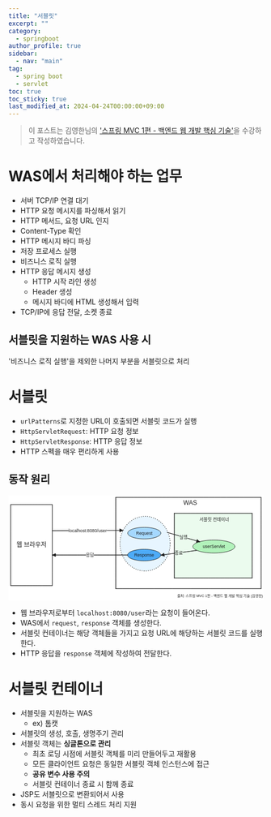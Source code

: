 ```yaml
---
title: "서블릿"
excerpt: ""
category: 
  - springboot
author_profile: true
sidebar:
  - nav: "main" 
tag:
  - spring boot
  - servlet
toc: true
toc_sticky: true
last_modified_at: 2024-04-24T00:00:00+09:00
---
```


> 이 포스트는 김영한님의 ['스프링 MVC 1편 - 백엔드 웹 개발 핵심 기술'](https://www.inflearn.com/course/%EC%8A%A4%ED%94%84%EB%A7%81-mvc-1/dashboard)을 수강하고 작성하였습니다.

# WAS에서 처리해야 하는 업무
- 서버 TCP/IP 연결 대기
- HTTP 요청 메시지를 파싱해서 읽기
- HTTP 메서드, 요청 URL 인지
- Content-Type 확인
- HTTP 메시지 바디 파싱
- 저장 프로세스 실행
- 비즈니스 로직 실행
- HTTP 응답 메시지 생성
  - HTTP 시작 라인 생성
  - Header 생성
  - 메시지 바디에 HTML 생성해서 입력
- TCP/IP에 응답 전달, 소켓 종료

## 서블릿을 지원하는 WAS 사용 시
'비즈니스 로직 실행'을 제외한 나머지 부분을 서블릿으로 처리

# 서블릿
- `urlPatterns`로 지정한 URL이 호출되면 서블릿 코드가 실행
- `HttpServletRequest`: HTTP 요청 정보
- `HttpServletResponse`: HTTP 응답 정보
- HTTP 스펙을 매우 편리하게 사용

## 동작 원리
<svg version="1.1" xmlns="http://www.w3.org/2000/svg" viewBox="0 0 1156.3242337736494 475.6384418752409" width="1156.3242337736494" height="475.6384418752409">
  <!-- svg-source:excalidraw -->
  
  <defs>
    <style class="style-fonts">
      @font-face {
        font-family: "Virgil";
        src: url("https://excalidraw.com/Virgil.woff2");
      }
      @font-face {
        font-family: "Cascadia";
        src: url("https://excalidraw.com/Cascadia.woff2");
      }
      @font-face {
        font-family: "Assistant";
        src: url("https://excalidraw.com/Assistant-Regular.woff2");
      }
    </style>
    
  </defs>
  <rect x="0" y="0" width="1156.3242337736494" height="475.6384418752409" fill="#ffffff"></rect><g stroke-linecap="round" transform="translate(10 42.36106494571936) rotate(0 94.37006970932521 183.31846062267584)"><path d="M0 0 C43.17 0, 86.35 0, 188.74 0 M0 0 C67.3 0, 134.6 0, 188.74 0 M188.74 0 C188.74 117.24, 188.74 234.47, 188.74 366.64 M188.74 0 C188.74 100.23, 188.74 200.45, 188.74 366.64 M188.74 366.64 C150.94 366.64, 113.14 366.64, 0 366.64 M188.74 366.64 C126.91 366.64, 65.08 366.64, 0 366.64 M0 366.64 C0 275.54, 0 184.44, 0 0 M0 366.64 C0 233.02, 0 99.4, 0 0" stroke="#1e1e1e" stroke-width="2" fill="none"></path></g><g transform="translate(39.93043729355372 209.57952556839518) rotate(0 64.43963241577148 16.100000000000023)"><text x="64.43963241577148" y="0" font-family="Helvetica, Segoe UI Emoji" font-size="28px" fill="#1e1e1e" text-anchor="middle" style="white-space: pre;" direction="ltr" dominant-baseline="text-before-edge">웹 브라우저</text></g><g stroke-linecap="round" transform="translate(486.7980366131833 10) rotate(0 329.7630985802331 206.43522432647183)"><path d="M0 0 C226.4 0, 452.81 0, 659.53 0 M0 0 C145.86 0, 291.72 0, 659.53 0 M659.53 0 C659.53 107.11, 659.53 214.21, 659.53 412.87 M659.53 0 C659.53 92.91, 659.53 185.82, 659.53 412.87 M659.53 412.87 C448.27 412.87, 237.02 412.87, 0 412.87 M659.53 412.87 C411.09 412.87, 162.65 412.87, 0 412.87 M0 412.87 C0 279.54, 0 146.22, 0 0 M0 412.87 C0 329.23, 0 245.58, 0 0" stroke="#1e1e1e" stroke-width="2" fill="none"></path></g><g transform="translate(792.9779490082328 18.714678875883465) rotate(0 31.376953125 16.100000000000023)"><text x="0" y="0" font-family="Helvetica, Segoe UI Emoji" font-size="28px" fill="#1e1e1e" text-anchor="start" style="white-space: pre;" direction="ltr" dominant-baseline="text-before-edge">WAS</text></g><g stroke-linecap="round" transform="translate(505.97906010032557 95.44667519842983) rotate(0 113.80468121884326 123.67889323459889)"><path d="M227.61 123.68 C227.61 127.27, 227.46 130.88, 227.18 134.46 C226.89 138.04, 226.45 141.62, 225.88 145.16 C225.31 148.69, 224.59 152.22, 223.73 155.69 C222.88 159.16, 221.88 162.6, 220.75 165.98 C219.62 169.36, 218.34 172.69, 216.95 175.95 C215.55 179.2, 214.02 182.41, 212.36 185.52 C210.71 188.63, 208.92 191.67, 207.03 194.62 C205.13 197.56, 203.11 200.43, 200.98 203.18 C198.86 205.93, 196.61 208.59, 194.28 211.13 C191.94 213.67, 189.49 216.11, 186.96 218.42 C184.42 220.73, 181.79 222.93, 179.08 224.99 C176.37 227.05, 173.57 228.99, 170.71 230.79 C167.84 232.58, 164.9 234.25, 161.9 235.77 C158.9 237.29, 155.84 238.67, 152.73 239.9 C149.62 241.13, 146.45 242.21, 143.26 243.14 C140.07 244.07, 136.82 244.85, 133.57 245.48 C130.31 246.1, 127.02 246.57, 123.72 246.89 C120.43 247.2, 117.11 247.36, 113.8 247.36 C110.5 247.36, 107.18 247.2, 103.89 246.89 C100.59 246.57, 97.3 246.1, 94.04 245.48 C90.79 244.85, 87.54 244.07, 84.35 243.14 C81.16 242.21, 77.99 241.13, 74.88 239.9 C71.77 238.67, 68.71 237.29, 65.71 235.77 C62.71 234.25, 59.77 232.58, 56.9 230.79 C54.04 228.99, 51.24 227.05, 48.53 224.99 C45.82 222.93, 43.19 220.73, 40.65 218.42 C38.12 216.11, 35.67 213.67, 33.33 211.13 C30.99 208.59, 28.75 205.93, 26.63 203.18 C24.5 200.43, 22.48 197.56, 20.58 194.62 C18.68 191.67, 16.9 188.63, 15.25 185.52 C13.59 182.41, 12.06 179.2, 10.66 175.95 C9.27 172.69, 7.99 169.36, 6.86 165.98 C5.73 162.6, 4.73 159.16, 3.88 155.69 C3.02 152.22, 2.3 148.69, 1.73 145.16 C1.15 141.62, 0.72 138.04, 0.43 134.46 C0.14 130.88, 0 127.27, 0 123.68 C0 120.09, 0.14 116.48, 0.43 112.9 C0.72 109.32, 1.15 105.74, 1.73 102.2 C2.3 98.66, 3.02 95.14, 3.88 91.67 C4.73 88.2, 5.73 84.75, 6.86 81.38 C7.99 78, 9.27 74.67, 10.66 71.41 C12.06 68.15, 13.59 64.95, 15.25 61.84 C16.9 58.73, 18.68 55.68, 20.58 52.74 C22.48 49.8, 24.5 46.93, 26.63 44.18 C28.75 41.43, 30.99 38.77, 33.33 36.22 C35.67 33.68, 38.12 31.24, 40.65 28.94 C43.19 26.63, 45.82 24.43, 48.53 22.37 C51.24 20.31, 54.04 18.37, 56.9 16.57 C59.77 14.77, 62.71 13.11, 65.71 11.59 C68.71 10.07, 71.77 8.69, 74.88 7.46 C77.99 6.23, 81.16 5.14, 84.35 4.21 C87.54 3.28, 90.79 2.5, 94.04 1.88 C97.3 1.26, 100.59 0.78, 103.89 0.47 C107.18 0.16, 110.5 0, 113.8 0 C117.11 0, 120.43 0.16, 123.72 0.47 C127.02 0.78, 130.31 1.26, 133.57 1.88 C136.82 2.5, 140.07 3.28, 143.26 4.21 C146.45 5.14, 149.62 6.23, 152.73 7.46 C155.84 8.69, 158.9 10.07, 161.9 11.59 C164.9 13.11, 167.84 14.77, 170.71 16.57 C173.57 18.37, 176.37 20.31, 179.08 22.37 C181.79 24.43, 184.42 26.63, 186.96 28.94 C189.49 31.24, 191.94 33.68, 194.28 36.22 C196.61 38.77, 198.86 41.43, 200.98 44.18 C203.11 46.93, 205.13 49.8, 207.03 52.74 C208.92 55.68, 210.71 58.73, 212.36 61.84 C214.02 64.95, 215.55 68.15, 216.95 71.41 C218.34 74.67, 219.62 78, 220.75 81.38 C221.88 84.75, 222.88 88.2, 223.73 91.67 C224.59 95.14, 225.31 98.66, 225.88 102.2 C226.45 105.74, 226.89 109.32, 227.18 112.9 C227.46 116.48, 227.54 121.88, 227.61 123.68 C227.68 125.48, 227.68 121.88, 227.61 123.68" stroke="none" stroke-width="0" fill="#e7f5ff"></path><path d="M227.61 123.68 C227.61 127.27, 227.46 130.88, 227.18 134.46 C226.89 138.04, 226.45 141.62, 225.88 145.16 C225.31 148.69, 224.59 152.22, 223.73 155.69 C222.88 159.16, 221.88 162.6, 220.75 165.98 C219.62 169.36, 218.34 172.69, 216.95 175.95 C215.55 179.2, 214.02 182.41, 212.36 185.52 C210.71 188.63, 208.92 191.67, 207.03 194.62 C205.13 197.56, 203.11 200.43, 200.98 203.18 C198.86 205.93, 196.61 208.59, 194.28 211.13 C191.94 213.67, 189.49 216.11, 186.96 218.42 C184.42 220.73, 181.79 222.93, 179.08 224.99 C176.37 227.05, 173.57 228.99, 170.71 230.79 C167.84 232.58, 164.9 234.25, 161.9 235.77 C158.9 237.29, 155.84 238.67, 152.73 239.9 C149.62 241.13, 146.45 242.21, 143.26 243.14 C140.07 244.07, 136.82 244.85, 133.57 245.48 C130.31 246.1, 127.02 246.57, 123.72 246.89 C120.43 247.2, 117.11 247.36, 113.8 247.36 C110.5 247.36, 107.18 247.2, 103.89 246.89 C100.59 246.57, 97.3 246.1, 94.04 245.48 C90.79 244.85, 87.54 244.07, 84.35 243.14 C81.16 242.21, 77.99 241.13, 74.88 239.9 C71.77 238.67, 68.71 237.29, 65.71 235.77 C62.71 234.25, 59.77 232.58, 56.9 230.79 C54.04 228.99, 51.24 227.05, 48.53 224.99 C45.82 222.93, 43.19 220.73, 40.65 218.42 C38.12 216.11, 35.67 213.67, 33.33 211.13 C30.99 208.59, 28.75 205.93, 26.63 203.18 C24.5 200.43, 22.48 197.56, 20.58 194.62 C18.68 191.67, 16.9 188.63, 15.25 185.52 C13.59 182.41, 12.06 179.2, 10.66 175.95 C9.27 172.69, 7.99 169.36, 6.86 165.98 C5.73 162.6, 4.73 159.16, 3.88 155.69 C3.02 152.22, 2.3 148.69, 1.73 145.16 C1.15 141.62, 0.72 138.04, 0.43 134.46 C0.14 130.88, 0 127.27, 0 123.68 C0 120.09, 0.14 116.48, 0.43 112.9 C0.72 109.32, 1.15 105.74, 1.73 102.2 C2.3 98.66, 3.02 95.14, 3.88 91.67 C4.73 88.2, 5.73 84.75, 6.86 81.38 C7.99 78, 9.27 74.67, 10.66 71.41 C12.06 68.15, 13.59 64.95, 15.25 61.84 C16.9 58.73, 18.68 55.68, 20.58 52.74 C22.48 49.8, 24.5 46.93, 26.63 44.18 C28.75 41.43, 30.99 38.77, 33.33 36.22 C35.67 33.68, 38.12 31.24, 40.65 28.94 C43.19 26.63, 45.82 24.43, 48.53 22.37 C51.24 20.31, 54.04 18.37, 56.9 16.57 C59.77 14.77, 62.71 13.11, 65.71 11.59 C68.71 10.07, 71.77 8.69, 74.88 7.46 C77.99 6.23, 81.16 5.14, 84.35 4.21 C87.54 3.28, 90.79 2.5, 94.04 1.88 C97.3 1.26, 100.59 0.78, 103.89 0.47 C107.18 0.16, 110.5 0, 113.8 0 C117.11 0, 120.43 0.16, 123.72 0.47 C127.02 0.78, 130.31 1.26, 133.57 1.88 C136.82 2.5, 140.07 3.28, 143.26 4.21 C146.45 5.14, 149.62 6.23, 152.73 7.46 C155.84 8.69, 158.9 10.07, 161.9 11.59 C164.9 13.11, 167.84 14.77, 170.71 16.57 C173.57 18.37, 176.37 20.31, 179.08 22.37 C181.79 24.43, 184.42 26.63, 186.96 28.94 C189.49 31.24, 191.94 33.68, 194.28 36.22 C196.61 38.77, 198.86 41.43, 200.98 44.18 C203.11 46.93, 205.13 49.8, 207.03 52.74 C208.92 55.68, 210.71 58.73, 212.36 61.84 C214.02 64.95, 215.55 68.15, 216.95 71.41 C218.34 74.67, 219.62 78, 220.75 81.38 C221.88 84.75, 222.88 88.2, 223.73 91.67 C224.59 95.14, 225.31 98.66, 225.88 102.2 C226.45 105.74, 226.89 109.32, 227.18 112.9 C227.46 116.48, 227.54 121.88, 227.61 123.68 C227.68 125.48, 227.68 121.88, 227.61 123.68" stroke="#1e1e1e" stroke-width="2.5" fill="none" stroke-dasharray="1.5 8"></path></g><g stroke-linecap="round" transform="translate(540.8597681413735 145.50294356171992) rotate(0 75.26712475413774 26.093212322131762)"><path d="M150.53 26.09 C150.53 27.23, 150.32 28.37, 149.89 29.5 C149.46 30.62, 148.82 31.75, 147.97 32.85 C147.12 33.94, 146.06 35.03, 144.8 36.08 C143.55 37.13, 142.09 38.16, 140.45 39.14 C138.81 40.12, 136.97 41.08, 134.98 41.98 C132.99 42.88, 130.8 43.74, 128.49 44.54 C126.17 45.35, 123.68 46.1, 121.09 46.79 C118.49 47.49, 115.74 48.12, 112.9 48.69 C110.06 49.26, 107.1 49.77, 104.07 50.2 C101.05 50.63, 97.91 51, 94.75 51.3 C91.58 51.59, 88.34 51.82, 85.09 51.96 C81.84 52.11, 78.54 52.19, 75.27 52.19 C71.99 52.19, 68.69 52.11, 65.44 51.96 C62.2 51.82, 58.95 51.59, 55.79 51.3 C52.62 51, 49.49 50.63, 46.46 50.2 C43.44 49.77, 40.47 49.26, 37.63 48.69 C34.8 48.12, 32.05 47.49, 29.45 46.79 C26.85 46.1, 24.36 45.35, 22.05 44.54 C19.73 43.74, 17.55 42.88, 15.55 41.98 C13.56 41.08, 11.72 40.12, 10.08 39.14 C8.45 38.16, 6.98 37.13, 5.73 36.08 C4.48 35.03, 3.41 33.94, 2.56 32.85 C1.72 31.75, 1.07 30.62, 0.64 29.5 C0.22 28.37, 0 27.23, 0 26.09 C0 24.96, 0.22 23.81, 0.64 22.69 C1.07 21.56, 1.72 20.44, 2.56 19.34 C3.41 18.24, 4.48 17.16, 5.73 16.11 C6.98 15.06, 8.45 14.03, 10.08 13.05 C11.72 12.06, 13.56 11.11, 15.55 10.21 C17.55 9.31, 19.73 8.45, 22.05 7.64 C24.36 6.84, 26.85 6.08, 29.45 5.39 C32.05 4.7, 34.8 4.06, 37.63 3.5 C40.47 2.93, 43.44 2.42, 46.46 1.99 C49.49 1.55, 52.62 1.18, 55.79 0.89 C58.95 0.6, 62.2 0.37, 65.44 0.22 C68.69 0.08, 71.99 0, 75.27 0 C78.54 0, 81.84 0.08, 85.09 0.22 C88.34 0.37, 91.58 0.6, 94.75 0.89 C97.91 1.18, 101.05 1.55, 104.07 1.99 C107.1 2.42, 110.06 2.93, 112.9 3.5 C115.74 4.06, 118.49 4.7, 121.09 5.39 C123.68 6.08, 126.17 6.84, 128.49 7.64 C130.8 8.45, 132.99 9.31, 134.98 10.21 C136.97 11.11, 138.81 12.06, 140.45 13.05 C142.09 14.03, 143.55 15.06, 144.8 16.11 C146.06 17.16, 147.12 18.24, 147.97 19.34 C148.82 20.44, 149.46 21.56, 149.89 22.69 C150.32 23.81, 150.43 25.53, 150.53 26.09 C150.64 26.66, 150.64 25.53, 150.53 26.09" stroke="none" stroke-width="0" fill="#a5d8ff"></path><path d="M150.53 26.09 C150.53 27.23, 150.32 28.37, 149.89 29.5 C149.46 30.62, 148.82 31.75, 147.97 32.85 C147.12 33.94, 146.06 35.03, 144.8 36.08 C143.55 37.13, 142.09 38.16, 140.45 39.14 C138.81 40.12, 136.97 41.08, 134.98 41.98 C132.99 42.88, 130.8 43.74, 128.49 44.54 C126.17 45.35, 123.68 46.1, 121.09 46.79 C118.49 47.49, 115.74 48.12, 112.9 48.69 C110.06 49.26, 107.1 49.77, 104.07 50.2 C101.05 50.63, 97.91 51, 94.75 51.3 C91.58 51.59, 88.34 51.82, 85.09 51.96 C81.84 52.11, 78.54 52.19, 75.27 52.19 C71.99 52.19, 68.69 52.11, 65.44 51.96 C62.2 51.82, 58.95 51.59, 55.79 51.3 C52.62 51, 49.49 50.63, 46.46 50.2 C43.44 49.77, 40.47 49.26, 37.63 48.69 C34.8 48.12, 32.05 47.49, 29.45 46.79 C26.85 46.1, 24.36 45.35, 22.05 44.54 C19.73 43.74, 17.55 42.88, 15.55 41.98 C13.56 41.08, 11.72 40.12, 10.08 39.14 C8.45 38.16, 6.98 37.13, 5.73 36.08 C4.48 35.03, 3.41 33.94, 2.56 32.85 C1.72 31.75, 1.07 30.62, 0.64 29.5 C0.22 28.37, 0 27.23, 0 26.09 C0 24.96, 0.22 23.81, 0.64 22.69 C1.07 21.56, 1.72 20.44, 2.56 19.34 C3.41 18.24, 4.48 17.16, 5.73 16.11 C6.98 15.06, 8.45 14.03, 10.08 13.05 C11.72 12.06, 13.56 11.11, 15.55 10.21 C17.55 9.31, 19.73 8.45, 22.05 7.64 C24.36 6.84, 26.85 6.08, 29.45 5.39 C32.05 4.7, 34.8 4.06, 37.63 3.5 C40.47 2.93, 43.44 2.42, 46.46 1.99 C49.49 1.55, 52.62 1.18, 55.79 0.89 C58.95 0.6, 62.2 0.37, 65.44 0.22 C68.69 0.08, 71.99 0, 75.27 0 C78.54 0, 81.84 0.08, 85.09 0.22 C88.34 0.37, 91.58 0.6, 94.75 0.89 C97.91 1.18, 101.05 1.55, 104.07 1.99 C107.1 2.42, 110.06 2.93, 112.9 3.5 C115.74 4.06, 118.49 4.7, 121.09 5.39 C123.68 6.08, 126.17 6.84, 128.49 7.64 C130.8 8.45, 132.99 9.31, 134.98 10.21 C136.97 11.11, 138.81 12.06, 140.45 13.05 C142.09 14.03, 143.55 15.06, 144.8 16.11 C146.06 17.16, 147.12 18.24, 147.97 19.34 C148.82 20.44, 149.46 21.56, 149.89 22.69 C150.32 23.81, 150.43 25.53, 150.53 26.09 C150.64 26.66, 150.64 25.53, 150.53 26.09" stroke="#1e1e1e" stroke-width="2" fill="none"></path></g><g transform="translate(578.6589048314465 160.14546850793192) rotate(0 37.24609375 11.5)"><text x="37.24609375" y="0" font-family="Helvetica, Segoe UI Emoji" font-size="20px" fill="#1e1e1e" text-anchor="middle" style="white-space: pre;" direction="ltr" dominant-baseline="text-before-edge">Request</text></g><g stroke-linecap="round" transform="translate(540.5039406813457 244.6561886899823) rotate(0 75.26712475413774 26.093212322131762)"><path d="M150.53 26.09 C150.53 27.23, 150.32 28.37, 149.89 29.5 C149.46 30.62, 148.82 31.75, 147.97 32.85 C147.12 33.94, 146.06 35.03, 144.8 36.08 C143.55 37.13, 142.09 38.16, 140.45 39.14 C138.81 40.12, 136.97 41.08, 134.98 41.98 C132.99 42.88, 130.8 43.74, 128.49 44.54 C126.17 45.35, 123.68 46.1, 121.09 46.79 C118.49 47.49, 115.74 48.12, 112.9 48.69 C110.06 49.26, 107.1 49.77, 104.07 50.2 C101.05 50.63, 97.91 51, 94.75 51.3 C91.58 51.59, 88.34 51.82, 85.09 51.96 C81.84 52.11, 78.54 52.19, 75.27 52.19 C71.99 52.19, 68.69 52.11, 65.44 51.96 C62.2 51.82, 58.95 51.59, 55.79 51.3 C52.62 51, 49.49 50.63, 46.46 50.2 C43.44 49.77, 40.47 49.26, 37.63 48.69 C34.8 48.12, 32.05 47.49, 29.45 46.79 C26.85 46.1, 24.36 45.35, 22.05 44.54 C19.73 43.74, 17.55 42.88, 15.55 41.98 C13.56 41.08, 11.72 40.12, 10.08 39.14 C8.45 38.16, 6.98 37.13, 5.73 36.08 C4.48 35.03, 3.41 33.94, 2.56 32.85 C1.72 31.75, 1.07 30.62, 0.64 29.5 C0.22 28.37, 0 27.23, 0 26.09 C0 24.96, 0.22 23.81, 0.64 22.69 C1.07 21.56, 1.72 20.44, 2.56 19.34 C3.41 18.24, 4.48 17.16, 5.73 16.11 C6.98 15.06, 8.45 14.03, 10.08 13.05 C11.72 12.06, 13.56 11.11, 15.55 10.21 C17.55 9.31, 19.73 8.45, 22.05 7.64 C24.36 6.84, 26.85 6.08, 29.45 5.39 C32.05 4.7, 34.8 4.06, 37.63 3.5 C40.47 2.93, 43.44 2.42, 46.46 1.99 C49.49 1.55, 52.62 1.18, 55.79 0.89 C58.95 0.6, 62.2 0.37, 65.44 0.22 C68.69 0.08, 71.99 0, 75.27 0 C78.54 0, 81.84 0.08, 85.09 0.22 C88.34 0.37, 91.58 0.6, 94.75 0.89 C97.91 1.18, 101.05 1.55, 104.07 1.99 C107.1 2.42, 110.06 2.93, 112.9 3.5 C115.74 4.06, 118.49 4.7, 121.09 5.39 C123.68 6.08, 126.17 6.84, 128.49 7.64 C130.8 8.45, 132.99 9.31, 134.98 10.21 C136.97 11.11, 138.81 12.06, 140.45 13.05 C142.09 14.03, 143.55 15.06, 144.8 16.11 C146.06 17.16, 147.12 18.24, 147.97 19.34 C148.82 20.44, 149.46 21.56, 149.89 22.69 C150.32 23.81, 150.43 25.53, 150.53 26.09 C150.64 26.66, 150.64 25.53, 150.53 26.09" stroke="none" stroke-width="0" fill="#4dabf7"></path><path d="M150.53 26.09 C150.53 27.23, 150.32 28.37, 149.89 29.5 C149.46 30.62, 148.82 31.75, 147.97 32.85 C147.12 33.94, 146.06 35.03, 144.8 36.08 C143.55 37.13, 142.09 38.16, 140.45 39.14 C138.81 40.12, 136.97 41.08, 134.98 41.98 C132.99 42.88, 130.8 43.74, 128.49 44.54 C126.17 45.35, 123.68 46.1, 121.09 46.79 C118.49 47.49, 115.74 48.12, 112.9 48.69 C110.06 49.26, 107.1 49.77, 104.07 50.2 C101.05 50.63, 97.91 51, 94.75 51.3 C91.58 51.59, 88.34 51.82, 85.09 51.96 C81.84 52.11, 78.54 52.19, 75.27 52.19 C71.99 52.19, 68.69 52.11, 65.44 51.96 C62.2 51.82, 58.95 51.59, 55.79 51.3 C52.62 51, 49.49 50.63, 46.46 50.2 C43.44 49.77, 40.47 49.26, 37.63 48.69 C34.8 48.12, 32.05 47.49, 29.45 46.79 C26.85 46.1, 24.36 45.35, 22.05 44.54 C19.73 43.74, 17.55 42.88, 15.55 41.98 C13.56 41.08, 11.72 40.12, 10.08 39.14 C8.45 38.16, 6.98 37.13, 5.73 36.08 C4.48 35.03, 3.41 33.94, 2.56 32.85 C1.72 31.75, 1.07 30.62, 0.64 29.5 C0.22 28.37, 0 27.23, 0 26.09 C0 24.96, 0.22 23.81, 0.64 22.69 C1.07 21.56, 1.72 20.44, 2.56 19.34 C3.41 18.24, 4.48 17.16, 5.73 16.11 C6.98 15.06, 8.45 14.03, 10.08 13.05 C11.72 12.06, 13.56 11.11, 15.55 10.21 C17.55 9.31, 19.73 8.45, 22.05 7.64 C24.36 6.84, 26.85 6.08, 29.45 5.39 C32.05 4.7, 34.8 4.06, 37.63 3.5 C40.47 2.93, 43.44 2.42, 46.46 1.99 C49.49 1.55, 52.62 1.18, 55.79 0.89 C58.95 0.6, 62.2 0.37, 65.44 0.22 C68.69 0.08, 71.99 0, 75.27 0 C78.54 0, 81.84 0.08, 85.09 0.22 C88.34 0.37, 91.58 0.6, 94.75 0.89 C97.91 1.18, 101.05 1.55, 104.07 1.99 C107.1 2.42, 110.06 2.93, 112.9 3.5 C115.74 4.06, 118.49 4.7, 121.09 5.39 C123.68 6.08, 126.17 6.84, 128.49 7.64 C130.8 8.45, 132.99 9.31, 134.98 10.21 C136.97 11.11, 138.81 12.06, 140.45 13.05 C142.09 14.03, 143.55 15.06, 144.8 16.11 C146.06 17.16, 147.12 18.24, 147.97 19.34 C148.82 20.44, 149.46 21.56, 149.89 22.69 C150.32 23.81, 150.43 25.53, 150.53 26.09 C150.64 26.66, 150.64 25.53, 150.53 26.09" stroke="#1e1e1e" stroke-width="2" fill="none"></path></g><g transform="translate(570.5198742464188 259.2987136361943) rotate(0 45.029296875 11.5)"><text x="45.029296875" y="0" font-family="Helvetica, Segoe UI Emoji" font-size="20px" fill="#1e1e1e" text-anchor="middle" style="white-space: pre;" direction="ltr" dominant-baseline="text-before-edge">Response</text></g><g mask="url(#mask-Myb4jc6fkepr1MP-AolrH)" stroke-linecap="round"><g transform="translate(199.74013941865041 160.5376334202108) rotate(0 159.53292626308541 -0.7185487942287523)"><path d="M0 0 C94.33 -0.42, 188.67 -0.85, 319.07 -1.44 M0 0 C64.47 -0.29, 128.95 -0.58, 319.07 -1.44" stroke="#1e1e1e" stroke-width="2" fill="none"></path></g><g transform="translate(199.74013941865041 160.5376334202108) rotate(0 159.53292626308541 -0.7185487942287523)"><path d="M319.07 -1.44 L305.5 4.96 L305.44 -7.72 L319.07 -1.44" stroke="none" stroke-width="0" fill="#1e1e1e" fill-rule="evenodd"></path><path d="M319.07 -1.44 C315.06 0.46, 311.04 2.35, 305.5 4.96 M319.07 -1.44 C316.32 -0.14, 313.58 1.15, 305.5 4.96 M305.5 4.96 C305.48 0.54, 305.46 -3.88, 305.44 -7.72 M305.5 4.96 C305.49 2.01, 305.47 -0.93, 305.44 -7.72 M305.44 -7.72 C310.26 -5.49, 315.08 -3.27, 319.07 -1.44 M305.44 -7.72 C310.68 -5.3, 315.92 -2.89, 319.07 -1.44 M319.07 -1.44 C319.07 -1.44, 319.07 -1.44, 319.07 -1.44 M319.07 -1.44 C319.07 -1.44, 319.07 -1.44, 319.07 -1.44" stroke="#1e1e1e" stroke-width="2" fill="none"></path></g></g><mask id="mask-Myb4jc6fkepr1MP-AolrH"><rect x="0" y="0" fill="#fff" width="618.8059919448212" height="261.9747310086683"></rect><rect x="272.54943286923594" y="148.319084625982" fill="#000" width="173.447265625" height="23" opacity="1"></rect></mask><a href="localhost://"><g transform="translate(272.54943286923594 148.319084625982) rotate(0 86.72363281249989 11.500000000000057)"><text x="86.7236328125" y="0" font-family="Helvetica, Segoe UI Emoji" font-size="20px" fill="#1e1e1e" text-anchor="middle" style="white-space: pre;" direction="ltr" dominant-baseline="text-before-edge">localhost:8080/user</text></g></a><g mask="url(#mask-KscX15p9x6Ee440pKFFnF)" stroke-linecap="round"><g transform="translate(539.5045222507208 270.64359587657987) rotate(0 -169.8821914160352 0)"><path d="M0 0 C-72.42 0, -144.83 0, -339.76 0 M0 0 C-83.71 0, -167.42 0, -339.76 0" stroke="#1e1e1e" stroke-width="2" fill="none"></path></g><g transform="translate(539.5045222507208 270.64359587657987) rotate(0 -169.8821914160352 0)"><path d="M-339.76 0 L-326.17 -6.34 L-326.17 6.34 L-339.76 0" stroke="none" stroke-width="0" fill="#1e1e1e" fill-rule="evenodd"></path><path d="M-339.76 0 C-336.87 -1.35, -333.97 -2.7, -326.17 -6.34 M-339.76 0 C-336.41 -1.56, -333.07 -3.12, -326.17 -6.34 M-326.17 -6.34 C-326.17 -2.28, -326.17 1.77, -326.17 6.34 M-326.17 -6.34 C-326.17 -2.84, -326.17 0.66, -326.17 6.34 M-326.17 6.34 C-329.42 4.82, -332.68 3.31, -339.76 0 M-326.17 6.34 C-331.22 3.98, -336.27 1.63, -339.76 0 M-339.76 0 C-339.76 0, -339.76 0, -339.76 0 M-339.76 0 C-339.76 0, -339.76 0, -339.76 0" stroke="#1e1e1e" stroke-width="2" fill="none"></path></g></g><mask id="mask-KscX15p9x6Ee440pKFFnF"><rect x="0" y="0" fill="#fff" width="979.2689050827912" height="370.64359587657987"></rect><rect x="352.32234304171675" y="259.14359587657987" fill="#000" width="34.5999755859375" height="23" opacity="1"></rect></mask><g transform="translate(352.32234304171675 259.14359587657987) rotate(0 17.299987792968864 11.5)"><text x="17.29998779296875" y="0" font-family="Helvetica, Segoe UI Emoji" font-size="20px" fill="#1e1e1e" text-anchor="middle" style="white-space: pre;" direction="ltr" dominant-baseline="text-before-edge">응답</text></g><g stroke-linecap="round" transform="translate(752.3991931275598 81.80982821684529) rotate(0 176.56254736134827 146.39895740525634)"><path d="M0 0 L353.13 0 L353.13 292.8 L0 292.8" stroke="none" stroke-width="0" fill="#ebfbee"></path><path d="M0 0 C76.44 0, 152.87 0, 353.13 0 M0 0 C99.54 0, 199.08 0, 353.13 0 M353.13 0 C353.13 58.84, 353.13 117.67, 353.13 292.8 M353.13 0 C353.13 107, 353.13 214, 353.13 292.8 M353.13 292.8 C216.53 292.8, 79.93 292.8, 0 292.8 M353.13 292.8 C263.33 292.8, 173.53 292.8, 0 292.8 M0 292.8 C0 178.26, 0 63.73, 0 0 M0 292.8 C0 180.68, 0 68.56, 0 0" stroke="#1e1e1e" stroke-width="2" fill="none"></path></g><g transform="translate(866.8890826309153 98.69720713057018) rotate(0 63.328277587890625 11.5)"><text x="0" y="0" font-family="Helvetica, Segoe UI Emoji" font-size="20px" fill="#1e1e1e" text-anchor="start" style="white-space: pre;" direction="ltr" dominant-baseline="text-before-edge">서블릿 컨테이너</text></g><g stroke-linecap="round" transform="translate(836.446600881829 202.83444093880848) rotate(0 95.46514158987247 29.372595129409717)"><path d="M190.93 29.37 C190.93 30.47, 190.73 31.57, 190.33 32.66 C189.93 33.75, 189.33 34.84, 188.54 35.91 C187.74 36.98, 186.75 38.04, 185.57 39.07 C184.4 40.11, 183.02 41.13, 181.48 42.12 C179.93 43.1, 178.19 44.07, 176.3 45 C174.4 45.93, 172.32 46.83, 170.1 47.69 C167.88 48.54, 165.49 49.37, 162.97 50.14 C160.45 50.92, 157.77 51.65, 154.99 52.34 C152.2 53.02, 149.27 53.66, 146.26 54.24 C143.24 54.83, 140.1 55.36, 136.89 55.84 C133.68 56.31, 130.36 56.73, 127 57.1 C123.63 57.46, 120.18 57.76, 116.71 58.01 C113.23 58.25, 109.69 58.44, 106.15 58.56 C102.61 58.68, 99.03 58.75, 95.47 58.75 C91.9 58.75, 88.32 58.68, 84.78 58.56 C81.24 58.44, 77.7 58.25, 74.22 58.01 C70.75 57.76, 67.3 57.46, 63.94 57.1 C60.57 56.73, 57.25 56.31, 54.04 55.84 C50.83 55.36, 47.69 54.83, 44.67 54.24 C41.66 53.66, 38.73 53.02, 35.94 52.34 C33.16 51.65, 30.48 50.92, 27.96 50.14 C25.44 49.37, 23.05 48.54, 20.83 47.69 C18.61 46.83, 16.53 45.93, 14.63 45 C12.74 44.07, 11 43.1, 9.45 42.12 C7.91 41.13, 6.53 40.11, 5.36 39.07 C4.18 38.04, 3.19 36.98, 2.39 35.91 C1.6 34.84, 1 33.75, 0.6 32.66 C0.2 31.57, 0 30.47, 0 29.37 C0 28.28, 0.2 27.17, 0.6 26.08 C1 24.99, 1.6 23.91, 2.39 22.84 C3.19 21.77, 4.18 20.71, 5.36 19.67 C6.53 18.64, 7.91 17.62, 9.45 16.63 C11 15.64, 12.74 14.67, 14.63 13.75 C16.53 12.82, 18.61 11.92, 20.83 11.06 C23.05 10.2, 25.44 9.38, 27.96 8.6 C30.48 7.83, 33.16 7.09, 35.94 6.41 C38.73 5.72, 41.66 5.09, 44.67 4.5 C47.69 3.92, 50.83 3.38, 54.04 2.91 C57.25 2.43, 60.57 2.01, 63.94 1.65 C67.3 1.29, 70.75 0.98, 74.22 0.74 C77.7 0.49, 81.24 0.31, 84.78 0.18 C88.32 0.06, 91.9 0, 95.47 0 C99.03 0, 102.61 0.06, 106.15 0.18 C109.69 0.31, 113.23 0.49, 116.71 0.74 C120.18 0.98, 123.63 1.29, 127 1.65 C130.36 2.01, 133.68 2.43, 136.89 2.91 C140.1 3.38, 143.24 3.92, 146.26 4.5 C149.27 5.09, 152.2 5.72, 154.99 6.41 C157.77 7.09, 160.45 7.83, 162.97 8.6 C165.49 9.38, 167.88 10.2, 170.1 11.06 C172.32 11.92, 174.4 12.82, 176.3 13.75 C178.19 14.67, 179.93 15.64, 181.48 16.63 C183.02 17.62, 184.4 18.64, 185.57 19.67 C186.75 20.71, 187.74 21.77, 188.54 22.84 C189.33 23.91, 189.93 24.99, 190.33 26.08 C190.73 27.17, 190.83 28.82, 190.93 29.37 C191.03 29.92, 191.03 28.82, 190.93 29.37" stroke="none" stroke-width="0" fill="#b2f2bb"></path><path d="M190.93 29.37 C190.93 30.47, 190.73 31.57, 190.33 32.66 C189.93 33.75, 189.33 34.84, 188.54 35.91 C187.74 36.98, 186.75 38.04, 185.57 39.07 C184.4 40.11, 183.02 41.13, 181.48 42.12 C179.93 43.1, 178.19 44.07, 176.3 45 C174.4 45.93, 172.32 46.83, 170.1 47.69 C167.88 48.54, 165.49 49.37, 162.97 50.14 C160.45 50.92, 157.77 51.65, 154.99 52.34 C152.2 53.02, 149.27 53.66, 146.26 54.24 C143.24 54.83, 140.1 55.36, 136.89 55.84 C133.68 56.31, 130.36 56.73, 127 57.1 C123.63 57.46, 120.18 57.76, 116.71 58.01 C113.23 58.25, 109.69 58.44, 106.15 58.56 C102.61 58.68, 99.03 58.75, 95.47 58.75 C91.9 58.75, 88.32 58.68, 84.78 58.56 C81.24 58.44, 77.7 58.25, 74.22 58.01 C70.75 57.76, 67.3 57.46, 63.94 57.1 C60.57 56.73, 57.25 56.31, 54.04 55.84 C50.83 55.36, 47.69 54.83, 44.67 54.24 C41.66 53.66, 38.73 53.02, 35.94 52.34 C33.16 51.65, 30.48 50.92, 27.96 50.14 C25.44 49.37, 23.05 48.54, 20.83 47.69 C18.61 46.83, 16.53 45.93, 14.63 45 C12.74 44.07, 11 43.1, 9.45 42.12 C7.91 41.13, 6.53 40.11, 5.36 39.07 C4.18 38.04, 3.19 36.98, 2.39 35.91 C1.6 34.84, 1 33.75, 0.6 32.66 C0.2 31.57, 0 30.47, 0 29.37 C0 28.28, 0.2 27.17, 0.6 26.08 C1 24.99, 1.6 23.91, 2.39 22.84 C3.19 21.77, 4.18 20.71, 5.36 19.67 C6.53 18.64, 7.91 17.62, 9.45 16.63 C11 15.64, 12.74 14.67, 14.63 13.75 C16.53 12.82, 18.61 11.92, 20.83 11.06 C23.05 10.2, 25.44 9.38, 27.96 8.6 C30.48 7.83, 33.16 7.09, 35.94 6.41 C38.73 5.72, 41.66 5.09, 44.67 4.5 C47.69 3.92, 50.83 3.38, 54.04 2.91 C57.25 2.43, 60.57 2.01, 63.94 1.65 C67.3 1.29, 70.75 0.98, 74.22 0.74 C77.7 0.49, 81.24 0.31, 84.78 0.18 C88.32 0.06, 91.9 0, 95.47 0 C99.03 0, 102.61 0.06, 106.15 0.18 C109.69 0.31, 113.23 0.49, 116.71 0.74 C120.18 0.98, 123.63 1.29, 127 1.65 C130.36 2.01, 133.68 2.43, 136.89 2.91 C140.1 3.38, 143.24 3.92, 146.26 4.5 C149.27 5.09, 152.2 5.72, 154.99 6.41 C157.77 7.09, 160.45 7.83, 162.97 8.6 C165.49 9.38, 167.88 10.2, 170.1 11.06 C172.32 11.92, 174.4 12.82, 176.3 13.75 C178.19 14.67, 179.93 15.64, 181.48 16.63 C183.02 17.62, 184.4 18.64, 185.57 19.67 C186.75 20.71, 187.74 21.77, 188.54 22.84 C189.33 23.91, 189.93 24.99, 190.33 26.08 C190.73 27.17, 190.83 28.82, 190.93 29.37 C191.03 29.92, 191.03 28.82, 190.93 29.37" stroke="#1e1e1e" stroke-width="2" fill="none"></path></g><g transform="translate(881.3315216115686 220.9374748711656) rotate(0 50.576171875 11.5)"><text x="50.576171875" y="0" font-family="Helvetica, Segoe UI Emoji" font-size="20px" fill="#1e1e1e" text-anchor="middle" style="white-space: pre;" direction="ltr" dominant-baseline="text-before-edge">userServlet</text></g><g mask="url(#mask-Bsb7M1mXMtVHvxjzuUPbN)" stroke-linecap="round"><g transform="translate(720.2641267037495 168.3143688369779) rotate(0 73.63464606928312 21.11162788175062)"><path d="M0 0 C39.29 11.27, 78.59 22.53, 147.27 42.22 M0 0 C47.03 13.48, 94.07 26.97, 147.27 42.22" stroke="#1e1e1e" stroke-width="2" fill="none"></path></g><g transform="translate(720.2641267037495 168.3143688369779) rotate(0 73.63464606928312 21.11162788175062)"><path d="M147.27 42.22 L132.45 44.57 L135.95 32.38 L147.27 42.22" stroke="none" stroke-width="0" fill="#1e1e1e" fill-rule="evenodd"></path><path d="M147.27 42.22 C143.32 42.85, 139.36 43.48, 132.45 44.57 M147.27 42.22 C142.54 42.97, 137.81 43.72, 132.45 44.57 M132.45 44.57 C133.81 39.84, 135.17 35.11, 135.95 32.38 M132.45 44.57 C133.16 42.12, 133.86 39.66, 135.95 32.38 M135.95 32.38 C139.87 35.79, 143.79 39.2, 147.27 42.22 M135.95 32.38 C139.16 35.18, 142.37 37.97, 147.27 42.22 M147.27 42.22 C147.27 42.22, 147.27 42.22, 147.27 42.22 M147.27 42.22 C147.27 42.22, 147.27 42.22, 147.27 42.22" stroke="#1e1e1e" stroke-width="2" fill="none"></path></g></g><mask id="mask-Bsb7M1mXMtVHvxjzuUPbN"><rect x="0" y="0" fill="#fff" width="967.5334188423158" height="310.53762460047915"></rect><rect x="776.5987849800636" y="177.92599671872858" fill="#000" width="34.5999755859375" height="23" opacity="1"></rect></mask><g transform="translate(776.5987849800636 177.92599671872858) rotate(0 17.299987792968864 11.499999999999943)"><text x="17.29998779296875" y="0" font-family="Helvetica, Segoe UI Emoji" font-size="20px" fill="#1e1e1e" text-anchor="middle" style="white-space: pre;" direction="ltr" dominant-baseline="text-before-edge">실행</text></g><g mask="url(#mask-1JGkTMoEXgKV4z68ma8ej)" stroke-linecap="round"><g transform="translate(852.9755989057194 249.85676668776637) rotate(0 -80.15631481767207 10.641092887402522)"><path d="M0 0 C-60.83 8.08, -121.66 16.15, -160.31 21.28 M0 0 C-58.59 7.78, -117.19 15.56, -160.31 21.28" stroke="#1e1e1e" stroke-width="2" fill="none"></path></g><g transform="translate(852.9755989057194 249.85676668776637) rotate(0 -80.15631481767207 10.641092887402522)"><path d="M-160.31 21.28 L-147.67 13.21 L-146 25.78 L-160.31 21.28" stroke="none" stroke-width="0" fill="#1e1e1e" fill-rule="evenodd"></path><path d="M-160.31 21.28 C-155.52 18.22, -150.72 15.16, -147.67 13.21 M-160.31 21.28 C-155.69 18.33, -151.07 15.38, -147.67 13.21 M-147.67 13.21 C-147.01 18.17, -146.35 23.13, -146 25.78 M-147.67 13.21 C-147.13 17.27, -146.59 21.32, -146 25.78 M-146 25.78 C-149.56 24.66, -153.12 23.54, -160.31 21.28 M-146 25.78 C-150.98 24.21, -155.95 22.65, -160.31 21.28 M-160.31 21.28 C-160.31 21.28, -160.31 21.28, -160.31 21.28 M-160.31 21.28 C-160.31 21.28, -160.31 21.28, -160.31 21.28" stroke="#1e1e1e" stroke-width="2" fill="none"></path></g></g><mask id="mask-1JGkTMoEXgKV4z68ma8ej"><rect x="0" y="0" fill="#fff" width="1113.2882285410635" height="371.1389524625714"></rect><rect x="755.5192962950784" y="248.99785957516883" fill="#000" width="34.5999755859375" height="23" opacity="1"></rect></mask><g transform="translate(755.5192962950784 248.99785957516883) rotate(0 17.299987792968864 11.500000000000057)"><text x="17.29998779296875" y="0" font-family="Helvetica, Segoe UI Emoji" font-size="20px" fill="#1e1e1e" text-anchor="middle" style="white-space: pre;" direction="ltr" dominant-baseline="text-before-edge">종료</text></g><g transform="translate(773.7563701137472 447.2384418752408) rotate(0 186.14793395996094 9.200000000000045)"><text x="186.14793395996094" y="0" font-family="Helvetica, Segoe UI Emoji" font-size="16px" fill="#1e1e1e" text-anchor="middle" style="white-space: pre;" direction="ltr" dominant-baseline="text-before-edge">출처: 스프링 MVC 1편 - 백엔드 웹 개발 핵심 기술 (김영한)</text></g></svg>

- 웹 브라우저로부터 `localhost:8080/user`라는 요청이 들어온다.
- WAS에서 `request`, `response` 객체를 생성한다.
- 서블릿 컨테이너는 해당 객체들을 가지고 요청 URL에 해당하는 서블릿 코드를 실행한다.
- HTTP 응답을 `response` 객체에 작성하여 전달한다.

# 서블릿 컨테이너
- 서블릿을 지원하는 WAS
  - ex) 톰캣
- 서블릿의 생성, 호출, 생명주기 관리
- 서블릿 객체는 **싱글톤으로 관리**
  - 최초 로딩 시점에 서블릿 객체를 미리 만들어두고 재활용
  - 모든 클라이언트 요청은 동일한 서블릿 객체 인스턴스에 접근
  - **공유 변수 사용 주의**
  - 서블릿 컨테이너 종료 시 함께 종료
- JSP도 서블릿으로 변환되어서 사용
- 동시 요청을 위한 멀티 스레드 처리 지원
